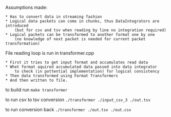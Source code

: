 Assumptions made:

    * Has to convert data in streaming fashion
    * Logical data packets can come in chunks, thus DataIntegrators are introduced
        (but for csv and tsv when reading by line no integration required)
    * Logical packets can be transformed to another format one by one
        (no knowledge of next packet is needed for current packet transformation)

File reading loop is run in transformer.cpp
    
    * First it tries to get input format and accumulates read data
    * Whet format aquired accumulated data passed into data integrator
        to check (in pottential implementation) for logical consistency
    * Then data transformed using Format Transformers
    * And then written to file.


to build run `make transformer`

to run csv to tsv conversion `./transformer ./input_csv_3 ./out.tsv`

to run conversion back       `./transformer ./out.tsv ./out.csv`
